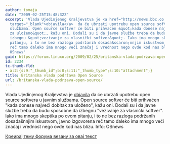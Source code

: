 ```yaml
---
author: tomaja
date: "2009-02-25T15:48:32Z"
excerpt: 'Vlada Ujedinjenog Kraljevstva je <a href="http://news.bbc.co.uk/2/hi/technology/7910110.stm"
  target="_blank">objavila</a>  da će ubrzati upotrebu open source softvera u javnim
  službama. Open source softver će biti prihvaćen &quot;kada donese najveći dobitak
  za uloženo&quot;, kažu oni. Dodali su i da javne službe treba da budu sposobne da
  izbegnu &quot;vezivanje za vlasnički softver&quot;. Iako ima mnogo skeptika po ovom
  pitanju, i to ne bez razloga podržanih dosada&scaron;nnjim iskustvom, javno izgovorena
  reč tamo daleko ima mnogo veći značaj i vrednost nego ovde kod nas blizu. Info:
  OSnews'
guid: https://forum.linuxo.org/2009/02/25/britanska-vlada-podrzava-open-source/
id: 2234
tc-thumb-fld:
- a:2:{s:9:"_thumb_id";b:0;s:11:"_thumb_type";s:10:"attachment";}
title: Britanska vlada podržava Open Source
url: /britanska-vlada-podrzava-open-source/
---
```

Vlada Ujedinjenog Kraljevstva je <a href="http://news.bbc.co.uk/2/hi/technology/7910110.stm" target="_blank">objavila</a> da će ubrzati upotrebu open source softvera u javnim službama. Open source softver će biti prihvaćen "kada donese najveći dobitak za uloženo", kažu oni. Dodali su i da javne službe treba da budu sposobne da izbegnu "vezivanje za vlasnički softver". Iako ima mnogo skeptika po ovom pitanju, i to ne bez razloga podržanih dosada&scaron;nnjim iskustvom, javno izgovorena reč tamo daleko ima mnogo veći značaj i vrednost nego ovde kod nas blizu. Info: OSnews<!--break-->

[Креирај тему форума везану за овај текст](https://linuxo.org/nova-tema-na-forumu/?se_pid=2234)